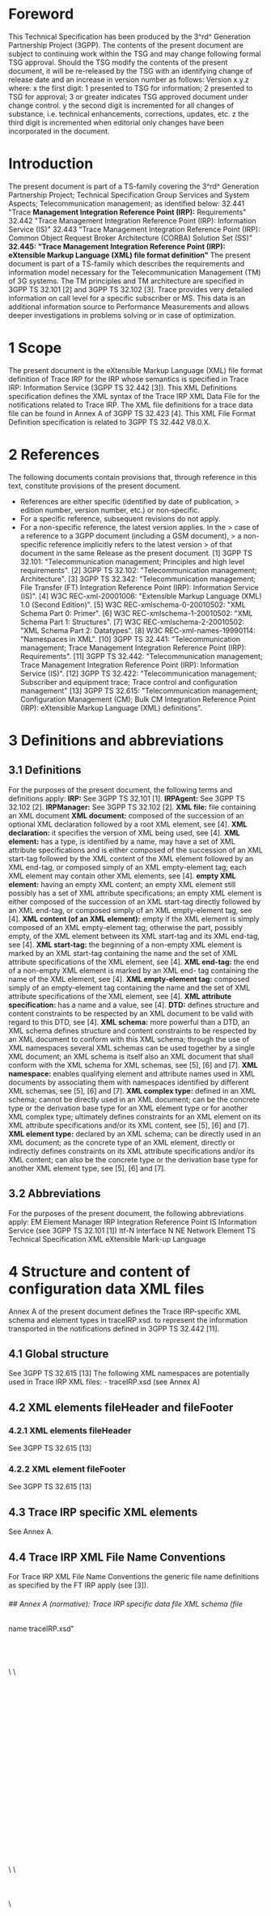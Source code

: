# Foreword
This Technical Specification has been produced by the 3^rd^ Generation
Partnership Project (3GPP).
The contents of the present document are subject to continuing work within the
TSG and may change following formal TSG approval. Should the TSG modify the
contents of the present document, it will be re-released by the TSG with an
identifying change of release date and an increase in version number as
follows:
Version x.y.z
where:
x the first digit:
1 presented to TSG for information;
2 presented to TSG for approval;
3 or greater indicates TSG approved document under change control.
y the second digit is incremented for all changes of substance, i.e. technical
enhancements, corrections, updates, etc.
z the third digit is incremented when editorial only changes have been
incorporated in the document.
# Introduction
The present document is part of a TS-family covering the 3^rd^ Generation
Partnership Project; Technical Specification Group Services and System
Aspects; Telecommunication management; as identified below:
32.441 \"Trace **Management Integration Reference Point (IRP):**
Requirements\"
32.442 \"Trace Management Integration Reference Point (IRP): Information
Service (IS)\"
32.443 \"Trace Management Integration Reference Point (IRP): Common Object
Request Broker Architecture (CORBA) Solution Set (SS)\"
**32.445: \"Trace Management Integration Reference Point (IRP): eXtensible
Markup Language (XML) file format definition\"**
The present document is part of a TS-family which describes the requirements
and information model necessary for the Telecommunication Management (TM) of
3G systems. The TM principles and TM architecture are specified in 3GPP TS
32.101 [2] and 3GPP TS 32.102 [3].
Trace provides very detailed information on call level for a specific
subscriber or MS. This data is an additional information source to Performance
Measurements and allows deeper investigations in problems solving or in case
of optimization.
# 1 Scope
The present document is the eXtensible Markup Language (XML) file format
definition of Trace IRP for the IRP whose semantics is specified in Trace IRP:
Information Service (3GPP TS 32.442 [3]).
This XML Definitions specification defines the XML syntax of the Trace IRP XML
Data File for the notifications related to Trace IRP. The XML file definitions
for a trace data file can be found in Annex A of 3GPP TS 32.423 [4].
This XML File Format Definition specification is related to 3GPP TS 32.442
V8.0.X.
# 2 References
The following documents contain provisions that, through reference in this
text, constitute provisions of the present document.
  * References are either specific (identified by date of publication, > edition number, version number, etc.) or non‑specific.
  * For a specific reference, subsequent revisions do not apply.
  * For a non-specific reference, the latest version applies. In the > case of a reference to a 3GPP document (including a GSM document), > a non-specific reference implicitly refers to the latest version > of that document in the same Release as the present document.
[1] 3GPP TS 32.101: \"Telecommunication management; Principles and high level
requirements\".
[2] 3GPP TS 32.102: \"Telecommunication management; Architecture\".
[3] 3GPP TS 32.342: \"Telecommunication management; File Transfer (FT)
Integration Reference Point (IRP): Information Service (IS)\".
[4] W3C REC-xml-20001006: \"Extensible Markup Language (XML) 1.0 (Second
Edition)\".
[5] W3C REC-xmlschema-0-20010502: \"XML Schema Part 0: Primer\".
[6] W3C REC-xmlschema-1-20010502: \"XML Schema Part 1: Structures\".
[7] W3C REC-xmlschema-2-20010502: \"XML Schema Part 2: Datatypes\".
[8] W3C REC-xml-names-19990114: \"Namespaces in XML\".
[10] 3GPP TS 32.441: \"Telecommunication management; Trace Management
Integration Reference Point (IRP): Requirements\".
[11] 3GPP TS 32.442: \"Telecommunication management; Trace Management
Integration Reference Point (IRP): Information Service (IS)\".
[12] 3GPP TS 32.422: \"Telecommunication management; Subscriber and equipment
trace; Trace control and configuration management"
[13] 3GPP TS 32.615: \"Telecommunication management; Configuration Management
(CM); Bulk CM Integration Reference Point (IRP): eXtensible Markup Language
(XML) definitions\".
# 3 Definitions and abbreviations
## 3.1 Definitions
For the purposes of the present document, the following terms and definitions
apply:
**IRP:** See 3GPP TS 32.101 [1].
**IRPAgent:** See 3GPP TS 32.102 [2].
**IRPManager:** See 3GPP TS 32.102 [2].
**XML file:** file containing an XML document
**XML document:** composed of the succession of an optional XML declaration
followed by a root XML element, see [4].
**XML declaration:** it specifies the version of XML being used, see [4].
**XML element:** has a type, is identified by a name, may have a set of XML
attribute specifications and is either composed of the succession of an XML
start-tag followed by the XML content of the XML element followed by an XML
end-tag, or composed simply of an XML empty-element tag; each XML element may
contain other XML elements, see [4].
**empty XML element:** having an empty XML content; an empty XML element still
possibly has a set of XML attribute specifications; an empty XML element is
either composed of the succession of an XML start-tag directly followed by an
XML end-tag, or composed simply of an XML empty-element tag, see [4].
**XML content (of an XML element):** empty if the XML element is simply
composed of an XML empty-element tag; otherwise the part, possibly empty, of
the XML element between its XML start-tag and its XML end-tag, see [4].
**XML start-tag:** the beginning of a non-empty XML element is marked by an
XML start-tag containing the name and the set of XML attribute specifications
of the XML element, see [4].
**XML end-tag:** the end of a non-empty XML element is marked by an XML end-
tag containing the name of the XML element, see [4].
**XML empty-element tag:** composed simply of an empty-element tag containing
the name and the set of XML attribute specifications of the XML element, see
[4].
**XML attribute specification:** has a name and a value, see [4].
**DTD:** defines structure and content constraints to be respected by an XML
document to be valid with regard to this DTD, see [4].
**XML schema:** more powerful than a DTD, an XML schema defines structure and
content constraints to be respected by an XML document to conform with this
XML schema; through the use of XML namespaces several XML schemas can be used
together by a single XML document; an XML schema is itself also an XML
document that shall conform with the XML schema for XML schemas, see [5], [6]
and [7].
**XML namespace:** enables qualifying element and attribute names used in XML
documents by associating them with namespaces identified by different XML
schemas, see [5], [6] and [7].
**XML complex type:** defined in an XML schema; cannot be directly used in an
XML document; can be the concrete type or the derivation base type for an XML
element type or for another XML complex type; ultimately defines constraints
for an XML element on its XML attribute specifications and/or its XML content,
see [5], [6] and [7].
**XML element type:** declared by an XML schema; can be directly used in an
XML document; as the concrete type of an XML element, directly or indirectly
defines constraints on its XML attribute specifications and/or its XML
content; can also be the concrete type or the derivation base type for another
XML element type, see [5], [6] and [7].
## 3.2 Abbreviations
For the purposes of the present document, the following abbreviations apply:
EM Element Manager
IRP Integration Reference Point
IS Information Service (see 3GPP TS 32.101 [1])
Itf-N Interface N
NE Network Element
TS Technical Specification
XML eXtensible Mark-up Language
# 4 Structure and content of configuration data XML files
Annex A of the present document defines the Trace IRP-specific XML schema and
element types in traceIRP.xsd. to represent the information transported in the
notifications defined in 3GPP TS 32.442 [11].
## 4.1 Global structure
See 3GPP TS 32.615 [13]
The following XML namespaces are potentially used in Trace IRP XML files:
\- traceIRP.xsd (see Annex A)
## 4.2 XML elements fileHeader and fileFooter
### 4.2.1 XML elements fileHeader
See 3GPP TS 32.615 [13]
### 4.2.2 XML element fileFooter
See 3GPP TS 32.615 [13]
## 4.3 Trace IRP specific XML elements
See Annex A.
## 4.4 Trace IRP XML File Name Conventions
For Trace IRP XML File Name Conventions the generic file name definitions as
specified by the FT IRP apply (see [3]).
###### ## Annex A (normative): Trace IRP specific data file XML schema (file
name traceIRP.xsd\"
\
\
\
\
\
\\ \\ \
\
\
\
\
\
\
\
\
\
\
\
\
\
\
\
\
\
\
\
\
\
\
\\ \\ \
\
\
\
\ \
\
\
\
\
\
\
\
\
\
\
\
\
\
\
\
\
\
\
\
\
\
\
\
\
\
\
\
\
\
\
\
\
\
\
\
\
\
\
\
\
###### ## Annex B (informative): XML schema electronic files
The electronic files corresponding to the normative XML schemas defined in the
present document are available in native form in the following archive:
http://www.3gpp.org/ftp/specs/archive/32_series/32.445/schema/32445-810-XMLSchema.zip
#